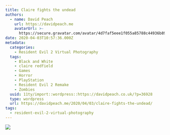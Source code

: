 ```yaml
---
title: Claire fights the undead
authors:
  - name: David Peach
    url: https://davidpeach.me
    avatarUrl: >-
      https://secure.gravatar.com/avatar/4d7faf5eee1f055a85788c44936b8995eaab6dfb004e7854ec747ccb272e91ee?s=96&d=mm&r=g
date: 2020-04-03T10:57:36.000Z
metadata:
  categories:
    - Resident Evil 2 Virtual Photography
  tags:
    - Black and White
    - claire redfield
    - Games
    - Horror
    - PlayStation
    - Resident Evil 2 Remake
    - Zombies
  uuid: 11ty/import::wordpress::https://davidpeach.co.uk/?p=36928
  type: wordpress
  url: https://davidpeach.me/2020/04/03/claire-fights-the-undead/
tags:
  - resident-evil-2-virtual-photography
---
```

[![](/assets/RESIDENT-EVIL-2_20190421094229-hOruS09fUhIN.jpg)](/assets/RESIDENT-EVIL-2_20190421094229-hOruS09fUhIN.jpg)